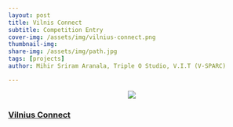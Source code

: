 ```yaml
---
layout: post
title: Vilnis Connect
subtitle: Competition Entry
cover-img: /assets/img/vilnius-connect.png
thumbnail-img:
share-img: /assets/img/path.jpg
tags: [projects]
author: Mihir Sriram Aranala, Triple O Studio, V.I.T (V-SPARC)

---
```



<center> <img src="https://vilniusconnect.lt/wp-content/uploads/2021/06/67800-scaled.jpeg"> </center>

<h3><a target="_blank" href="https://vilniusconnect.lt/en/future/67800/">Vilnius Connect</a></h3>